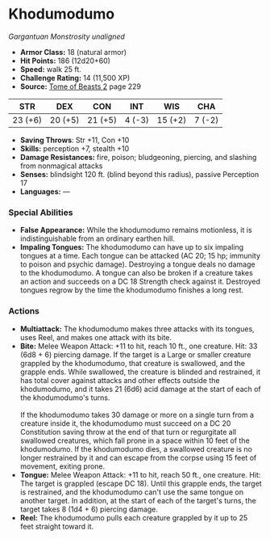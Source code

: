 # Khodumodumo

*Gargantuan* *Monstrosity* *unaligned*

- **Armor Class:** 18 (natural armor)
- **Hit Points:** 186 (12d20+60)
- **Speed:** walk 25 ft.
- **Challenge Rating:** 14 (11,500 XP)
- **Source:** [Tome of Beasts 2](https://koboldpress.com/kpstore/product/tome-of-beasts-2-for-5th-edition) page 229

| STR | DEX | CON | INT | WIS | CHA |
| --- | --- | --- | --- | --- | --- |
| 23 (+6) | 20 (+5) | 21 (+5) | 4 (-3) | 15 (+2) | 7 (-2) |

- **Saving Throws**: Str +11, Con +10
- **Skills:** perception +7, stealth +10
- **Damage Resistances:** fire, poison; bludgeoning, piercing, and slashing from nonmagical attacks
- **Senses:** blindsight 120 ft. (blind beyond this radius), passive Perception 17
- **Languages:** —

### Special Abilities

- **False Appearance:** While the khodumodumo remains motionless, it is indistinguishable from an ordinary earthen hill.
- **Impaling Tongues:** The khodumodumo can have up to six impaling tongues at a time. Each tongue can be attacked (AC 20; 15 hp; immunity to poison and psychic damage). Destroying a tongue deals no damage to the khodumodumo. A tongue can also be broken if a creature takes an action and succeeds on a DC 18 Strength check against it. Destroyed tongues regrow by the time the khodumodumo finishes a long rest.

### Actions

- **Multiattack:** The khodumodumo makes three attacks with its tongues, uses Reel, and makes one attack with its bite.
- **Bite:** Melee Weapon Attack: +11 to hit, reach 10 ft., one creature. Hit: 33 (6d8 + 6) piercing damage. If the target is a Large or smaller creature grappled by the khodumodumo, that creature is swallowed, and the grapple ends. While swallowed, the creature is blinded and restrained, it has total cover against attacks and other effects outside the khodumodumo, and it takes 21 (6d6) acid damage at the start of each of the khodumodumo's turns.<br><br>If the khodumodumo takes 30 damage or more on a single turn from a creature inside it, the khodumodumo must succeed on a DC 20 Constitution saving throw at the end of that turn or regurgitate all swallowed creatures, which fall prone in a space within 10 feet of the khodumodumo. If the khodumodumo dies, a swallowed creature is no longer restrained by it and can escape from the corpse using 15 feet of movement, exiting prone.
- **Tongue:** Melee Weapon Attack: +11 to hit, reach 50 ft., one creature. Hit: The target is grappled (escape DC 18). Until this grapple ends, the target is restrained, and the khodumodumo can't use the same tongue on another target. In addition, at the start of each of the target's turns, the target takes 8 (1d4 + 6) piercing damage.
- **Reel:** The khodumodumo pulls each creature grappled by it up to 25 feet straight toward it.


